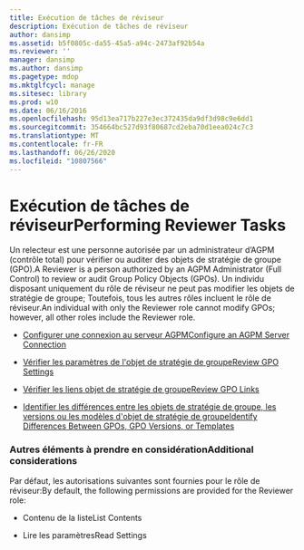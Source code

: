 ```yaml
---
title: Exécution de tâches de réviseur
description: Exécution de tâches de réviseur
author: dansimp
ms.assetid: b5f0805c-da55-45a5-a94c-2473af92b54a
ms.reviewer: ''
manager: dansimp
ms.author: dansimp
ms.pagetype: mdop
ms.mktglfcycl: manage
ms.sitesec: library
ms.prod: w10
ms.date: 06/16/2016
ms.openlocfilehash: 95d13ea717b227e3ec372435da9df3d98c9e6dd1
ms.sourcegitcommit: 354664bc527d93f80687cd2eba70d1eea024c7c3
ms.translationtype: MT
ms.contentlocale: fr-FR
ms.lasthandoff: 06/26/2020
ms.locfileid: "10807566"
---
```

# <span data-ttu-id="6fff8-103">Exécution de tâches de réviseur</span><span class="sxs-lookup"><span data-stu-id="6fff8-103">Performing Reviewer Tasks</span></span>


<span data-ttu-id="6fff8-104">Un relecteur est une personne autorisée par un administrateur d’AGPM (contrôle total) pour vérifier ou auditer des objets de stratégie de groupe (GPO).</span><span class="sxs-lookup"><span data-stu-id="6fff8-104">A Reviewer is a person authorized by an AGPM Administrator (Full Control) to review or audit Group Policy Objects (GPOs).</span></span> <span data-ttu-id="6fff8-105">Un individu disposant uniquement du rôle de réviseur ne peut pas modifier les objets de stratégie de groupe; Toutefois, tous les autres rôles incluent le rôle de réviseur.</span><span class="sxs-lookup"><span data-stu-id="6fff8-105">An individual with only the Reviewer role cannot modify GPOs; however, all other roles include the Reviewer role.</span></span>

-   [<span data-ttu-id="6fff8-106">Configurer une connexion au serveur AGPM</span><span class="sxs-lookup"><span data-stu-id="6fff8-106">Configure an AGPM Server Connection</span></span>](configure-an-agpm-server-connection-agpm40.md)

-   [<span data-ttu-id="6fff8-107">Vérifier les paramètres de l'objet de stratégie de groupe</span><span class="sxs-lookup"><span data-stu-id="6fff8-107">Review GPO Settings</span></span>](review-gpo-settings-agpm40.md)

-   [<span data-ttu-id="6fff8-108">Vérifier les liens objet de stratégie de groupe</span><span class="sxs-lookup"><span data-stu-id="6fff8-108">Review GPO Links</span></span>](review-gpo-links-agpm40.md)

-   [<span data-ttu-id="6fff8-109">Identifier les différences entre les objets de stratégie de groupe, les versions ou les modèles d'objet de stratégie de groupe</span><span class="sxs-lookup"><span data-stu-id="6fff8-109">Identify Differences Between GPOs, GPO Versions, or Templates</span></span>](identify-differences-between-gpos-gpo-versions-or-templates-agpm40.md)

### <span data-ttu-id="6fff8-110">Autres éléments à prendre en considération</span><span class="sxs-lookup"><span data-stu-id="6fff8-110">Additional considerations</span></span>

<span data-ttu-id="6fff8-111">Par défaut, les autorisations suivantes sont fournies pour le rôle de réviseur:</span><span class="sxs-lookup"><span data-stu-id="6fff8-111">By default, the following permissions are provided for the Reviewer role:</span></span>

-   <span data-ttu-id="6fff8-112">Contenu de la liste</span><span class="sxs-lookup"><span data-stu-id="6fff8-112">List Contents</span></span>

-   <span data-ttu-id="6fff8-113">Lire les paramètres</span><span class="sxs-lookup"><span data-stu-id="6fff8-113">Read Settings</span></span>

 

 





